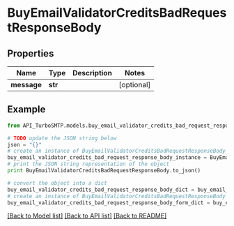 # BuyEmailValidatorCreditsBadRequestResponseBody


## Properties

Name | Type | Description | Notes
------------ | ------------- | ------------- | -------------
**message** | **str** |  | [optional] 

## Example

```python
from API_TurboSMTP.models.buy_email_validator_credits_bad_request_response_body import BuyEmailValidatorCreditsBadRequestResponseBody

# TODO update the JSON string below
json = "{}"
# create an instance of BuyEmailValidatorCreditsBadRequestResponseBody from a JSON string
buy_email_validator_credits_bad_request_response_body_instance = BuyEmailValidatorCreditsBadRequestResponseBody.from_json(json)
# print the JSON string representation of the object
print BuyEmailValidatorCreditsBadRequestResponseBody.to_json()

# convert the object into a dict
buy_email_validator_credits_bad_request_response_body_dict = buy_email_validator_credits_bad_request_response_body_instance.to_dict()
# create an instance of BuyEmailValidatorCreditsBadRequestResponseBody from a dict
buy_email_validator_credits_bad_request_response_body_form_dict = buy_email_validator_credits_bad_request_response_body.from_dict(buy_email_validator_credits_bad_request_response_body_dict)
```
[[Back to Model list]](../README.md#documentation-for-models) [[Back to API list]](../README.md#documentation-for-api-endpoints) [[Back to README]](../README.md)



